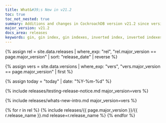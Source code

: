 ```yaml
---
title: What&#39;s New in v21.2
toc: true
toc_not_nested: true
summary: Additions and changes in CockroachDB version v21.2 since version v21.1
major_version: v21.2
docs_area: releases
keywords: gin, gin index, gin indexes, inverted index, inverted indexes, accelerated index, accelerated indexes
---
```


{% assign rel = site.data.releases | where_exp: "rel", "rel.major_version == page.major_version" | sort: "release_date" | reverse %}

{% assign vers = site.data.versions | where_exp: "vers", "vers.major_version == page.major_version" | first %}

{% assign today = "today" | date: "%Y-%m-%d" %}

{% include releases/testing-release-notice.md major_version=vers %}

{% include releases/whats-new-intro.md major_version=vers %}

{% for r in rel %}
{% include releases/{{ page.major_version }}/{{ r.release_name }}.md release=r.release_name %}
{% endfor %}
